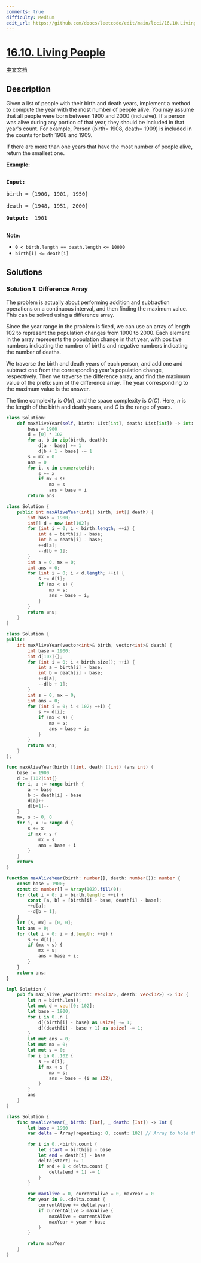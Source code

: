 ```yaml
---
comments: true
difficulty: Medium
edit_url: https://github.com/doocs/leetcode/edit/main/lcci/16.10.Living%20People/README_EN.md
---
```


<!-- problem:start -->

# [16.10. Living People](https://leetcode.cn/problems/living-people-lcci)

[中文文档](/lcci/16.10.Living%20People/README.md)

## Description

<!-- description:start -->

<p>Given a list of people with their birth and death years, implement a method to compute the year with the most number of people alive. You may assume that all people were born between 1900 and 2000 (inclusive). If a person was alive during any portion of that year, they should be included in that year&#39;s count. For example, Person (birth= 1908, death= 1909) is included in the counts for both 1908 and 1909.</p>

<p>If there are more than one years&nbsp;that have the most number of people alive, return the smallest one.</p>

<p><strong>Example: </strong></p>

<pre>

<strong>Input: </strong>

birth = {1900, 1901, 1950}

death = {1948, 1951, 2000}

<strong>Output: </strong> 1901

</pre>

<p><strong>Note: </strong></p>

<ul>
	<li><code>0 &lt; birth.length == death.length &lt;= 10000</code></li>
	<li><code>birth[i] &lt;= death[i]</code></li>
</ul>

<!-- description:end -->

## Solutions

<!-- solution:start -->

### Solution 1: Difference Array

The problem is actually about performing addition and subtraction operations on a continuous interval, and then finding the maximum value. This can be solved using a difference array.

Since the year range in the problem is fixed, we can use an array of length $102$ to represent the population changes from 1900 to 2000. Each element in the array represents the population change in that year, with positive numbers indicating the number of births and negative numbers indicating the number of deaths.

We traverse the birth and death years of each person, and add one and subtract one from the corresponding year's population change, respectively. Then we traverse the difference array, and find the maximum value of the prefix sum of the difference array. The year corresponding to the maximum value is the answer.

The time complexity is $O(n)$, and the space complexity is $O(C)$. Here, $n$ is the length of the birth and death years, and $C$ is the range of years.

<!-- tabs:start -->

```python
class Solution:
    def maxAliveYear(self, birth: List[int], death: List[int]) -> int:
        base = 1900
        d = [0] * 102
        for a, b in zip(birth, death):
            d[a - base] += 1
            d[b + 1 - base] -= 1
        s = mx = 0
        ans = 0
        for i, x in enumerate(d):
            s += x
            if mx < s:
                mx = s
                ans = base + i
        return ans
```

```java
class Solution {
    public int maxAliveYear(int[] birth, int[] death) {
        int base = 1900;
        int[] d = new int[102];
        for (int i = 0; i < birth.length; ++i) {
            int a = birth[i] - base;
            int b = death[i] - base;
            ++d[a];
            --d[b + 1];
        }
        int s = 0, mx = 0;
        int ans = 0;
        for (int i = 0; i < d.length; ++i) {
            s += d[i];
            if (mx < s) {
                mx = s;
                ans = base + i;
            }
        }
        return ans;
    }
}
```

```cpp
class Solution {
public:
    int maxAliveYear(vector<int>& birth, vector<int>& death) {
        int base = 1900;
        int d[102]{};
        for (int i = 0; i < birth.size(); ++i) {
            int a = birth[i] - base;
            int b = death[i] - base;
            ++d[a];
            --d[b + 1];
        }
        int s = 0, mx = 0;
        int ans = 0;
        for (int i = 0; i < 102; ++i) {
            s += d[i];
            if (mx < s) {
                mx = s;
                ans = base + i;
            }
        }
        return ans;
    }
};
```

```go
func maxAliveYear(birth []int, death []int) (ans int) {
	base := 1900
	d := [102]int{}
	for i, a := range birth {
		a -= base
		b := death[i] - base
		d[a]++
		d[b+1]--
	}
	mx, s := 0, 0
	for i, x := range d {
		s += x
		if mx < s {
			mx = s
			ans = base + i
		}
	}
	return
}
```

```ts
function maxAliveYear(birth: number[], death: number[]): number {
    const base = 1900;
    const d: number[] = Array(102).fill(0);
    for (let i = 0; i < birth.length; ++i) {
        const [a, b] = [birth[i] - base, death[i] - base];
        ++d[a];
        --d[b + 1];
    }
    let [s, mx] = [0, 0];
    let ans = 0;
    for (let i = 0; i < d.length; ++i) {
        s += d[i];
        if (mx < s) {
            mx = s;
            ans = base + i;
        }
    }
    return ans;
}
```

```rust
impl Solution {
    pub fn max_alive_year(birth: Vec<i32>, death: Vec<i32>) -> i32 {
        let n = birth.len();
        let mut d = vec![0; 102];
        let base = 1900;
        for i in 0..n {
            d[(birth[i] - base) as usize] += 1;
            d[(death[i] - base + 1) as usize] -= 1;
        }
        let mut ans = 0;
        let mut mx = 0;
        let mut s = 0;
        for i in 0..102 {
            s += d[i];
            if mx < s {
                mx = s;
                ans = base + (i as i32);
            }
        }
        ans
    }
}
```

```swift
class Solution {
    func maxAliveYear(_ birth: [Int], _ death: [Int]) -> Int {
        let base = 1900
        var delta = Array(repeating: 0, count: 102) // Array to hold the changes

        for i in 0..<birth.count {
            let start = birth[i] - base
            let end = death[i] - base
            delta[start] += 1
            if end + 1 < delta.count {
                delta[end + 1] -= 1
            }
        }

        var maxAlive = 0, currentAlive = 0, maxYear = 0
        for year in 0..<delta.count {
            currentAlive += delta[year]
            if currentAlive > maxAlive {
                maxAlive = currentAlive
                maxYear = year + base
            }
        }

        return maxYear
    }
}
```

<!-- tabs:end -->

<!-- solution:end -->

<!-- problem:end -->
